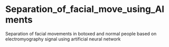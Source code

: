 # Separation_of_facial_move_using_AIments
Separation of facial movements in botoxed and normal people based on electromyography signal using artificial neural network
